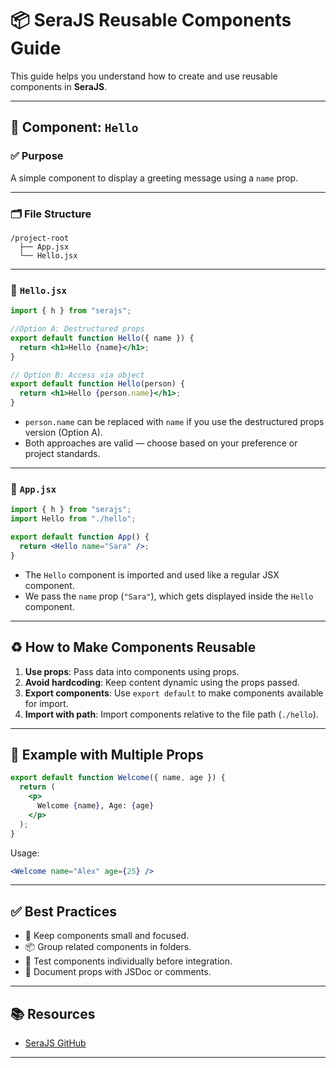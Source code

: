 # 📦 SeraJS Reusable Components Guide

This guide helps you understand how to create and use reusable components in
**SeraJS**.

---

## 🧩 Component: `Hello`

### ✅ Purpose

A simple component to display a greeting message using a `name` prop.

---

### 🗂 File Structure

```
/project-root
  ├── App.jsx
  └── Hello.jsx
```

---

### 📄 `Hello.jsx`

```jsx
import { h } from "serajs";

//Option A: Destructured props
export default function Hello({ name }) {
  return <h1>Hello {name}</h1>;
}

// Option B: Access via object
export default function Hello(person) {
  return <h1>Hello {person.name}</h1>;
}
```

- `person.name` can be replaced with `name` if you use the destructured props
  version (Option A).
- Both approaches are valid — choose based on your preference or project
  standards.

---

### 📄 `App.jsx`

```jsx
import { h } from "serajs";
import Hello from "./hello";

export default function App() {
  return <Hello name="Sara" />;
}
```

- The `Hello` component is imported and used like a regular JSX component.
- We pass the `name` prop (`"Sara"`), which gets displayed inside the `Hello`
  component.

---

## ♻️ How to Make Components Reusable

1. **Use props**: Pass data into components using props.
2. **Avoid hardcoding**: Keep content dynamic using the props passed.
3. **Export components**: Use `export default` to make components available for
   import.
4. **Import with path**: Import components relative to the file path
   (`./hello`).

---

## 🧪 Example with Multiple Props

```jsx
export default function Welcome({ name, age }) {
  return (
    <p>
      Welcome {name}, Age: {age}
    </p>
  );
}
```

Usage:

```jsx
<Welcome name="Alex" age={25} />
```

---

## ✅ Best Practices

- 🧼 Keep components small and focused.
- 📦 Group related components in folders.
- 🧪 Test components individually before integration.
- 📘 Document props with JSDoc or comments.

---

## 📚 Resources

- [SeraJS GitHub](https://github.com/sera-js/sera)

---
